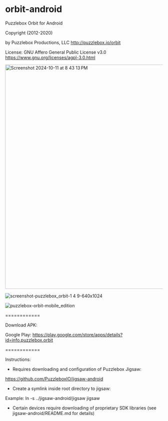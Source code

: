 orbit-android
============

Puzzlebox Orbit for Android

Copyright (2012-2020)

by Puzzlebox Productions, LLC
http://puzzlebox.io/orbit

License: GNU Affero General Public License v3.0
https://www.gnu.org/licenses/agpl-3.0.html

<img width="717" alt="Screenshot 2024-10-11 at 8 43 13 PM" src="https://github.com/user-attachments/assets/babfe5b5-6f36-4238-8956-6239534d82c3">


![screenshot-puzzlebox_orbit-1 4 9-640x1024](https://github.com/user-attachments/assets/8cda8924-73e7-43c6-899d-0f5a0dc8d870)

![puzzlebox-orbit-mobile_edition](https://github.com/user-attachments/assets/9bb56004-326f-4650-8551-f9f6e0ff8ab0)


============

Download APK:

Google Play: https://play.google.com/store/apps/details?id=info.puzzlebox.orbit


============

Instructions:

- Requires downloading and configuration of Puzzlebox Jigsaw:

https://github.com/PuzzleboxIO/jigsaw-android

- Create a symlink inside root directory to jigsaw:

Example: ln -s ../jigsaw-android/jigsaw jigsaw

- Certain devices require downloading of proprietary SDK libraries
  (see jigsaw-android/README.md for details)
